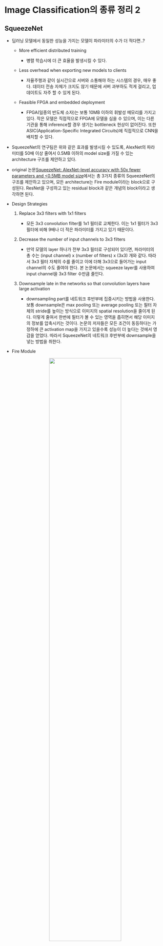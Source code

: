 # Image Classification의 종류 정리 2

## SqueezeNet
- 딥러닝 모델에서 동일한 성능을 가지는 모델이 파라미터의 수가 더 적다면..?
    + More efficient distributed training
        - 병렬 학습시에 더 큰 효율을 발생시킬 수 있다.
    
    + Less overhead when exporting new models to clients
        - 자율주행과 같이 실시간으로 서버와 소통해야 하는 시스템의 경우, 매우 좋다. 데이터 전송 자체가 크지도 않기 때문에 서버 과부하도 적게 걸리고, 업데이트도 자주 할 수 있게 된다.

    + Feasible FPGA and embedded deployment
        - FPGA(일종의 반도체 소자)는 보통 10MB 이하의 휘발성 메모리를 가지고 있다. 작은 모델은 직접적으로 FPGA에 모델을 심을 수 있으며, 이는 다른 기관을 통해 inference할 경우 생기는 bottleneck 현상이 없어진다. 또한 ASIC(Application-Specific Integrated Circuits)에 직접적으로 CNN을 배치할 수 있다.

- SqueezeNet의 연구팀은 위와 같은 효과를 발생시킬 수 있도록, AlexNet의 파라미터를 50배 이상 줄여서 0.5MB 이하의 model size를 가질 수 있는 architecture 구조를 제안하고 있다.

- original 논문[SqueezeNet: AlexNet-level accuracy with 50x fewer parameters and <0.5MB model size](https://openreview.net/pdf?id=S1xh5sYgx)에서는 총 3가지 종류의 SqueezeNet의 구조를 제안하고 있으며, 모든 architecture는 Fire module이라는 block으로 구성된다. ResNet을 구성하고 있는 residual block과 같은 개념의 block이라고 생각하면 된다.

- Design Strategies
    1) Replace 3x3 filters with 1x1 filters  
        + 모든 3x3 convolution filter를 1x1 필터로 교체한다. 이는 1x1 필터가 3x3 필터에 비해 9배나 더 적은 파라미터를 가지고 있기 때문이다.

    2) Decrease the number of input channels to 3x3 filters  
        + 만약 모델의 layer 하나가 전부 3x3 필터로 구성되어 있다면, 파라미터의 총 수는 (input channel) x (number of filters) x (3x3) 개와 같다. 따라서 3x3 필터 자체의 수를 줄이고 이에 더해 3x3으로 들어가는 input channel의 수도 줄여야 한다. 본 논문에서는 squeeze layer를 사용하여 input channel을 3x3 filter 수만큼 줄인다.
    
    3) Downsample late in the networks so that convolution layers have large activation  
        + downsampling part를 네트워크 후반부에 집중시키는 방법을 사용한다. 보통 downsample은 max pooling 또는 average pooling 또는 필터 자체의 stride를 높이는 방식으로 이미지의 spatial resolution을 줄이게 된다. 이렇게 줄여서 한번에 필터가 볼 수 있는 영역을 좁히면서 해당 이미지의 정보를 압축시키는 것이다. 논문의 저자들은 모든 조건이 동등하다는 가정하에 큰 activation map을 가지고 있을수록 성능이 더 높다는 것에서 영감을 얻었다. 따라서 SqueezeNet의 네트워크 후반부에 downsample을 넣는 방법을 취한다.

- Fire Module
    <center><img src="/reference_image/MH.Ji/Deep Learning Image Classification/128.png" width="70%"></center><br>

    + Fire module은 총 두 가지의 layer로 이루어져있다. 첫 번째 layer는 1x1 convolution filter로 이루어져있고, "Sqeeze Layer"라고 한다. 두 번째 layer는 1x1과 3x3 convolution filter로 이루어져있고, "Expand Layer"라고 한다. 첫 번째 layer인 1x1 convolution에서는 filter의 개수를 줄이고(squeeze), 두 번째 layer인 1x1 convolution과 3x3 convolution을 통해 filter의 개수를 늘려주는(expand) 연산을 수행한다. Activation function은 ReLU를 사용하며, 3개의 convolution layer의 filter의 개수는 hyper parameter이다.

    + 총 3개의 hyper parameter는 s1x1, e1x1, e3x3가 있다. 먼저, s1x1는 squeeze layer에서 1x1 filter의 총 개수이다. e1x1은 expand layer에서의 1x1 filter의 총 개수이며, e3x3는 expand layer에서의 3x3 filter의 총 개수이다. Fire module을 만들 때는 s1x1의 값을 e1x1 + e3x3보다 더 작게 설정해준다. 이는 design stratigies의 두 번째 전략처럼 3x3 필터로 들어가는 input channel의 수를 제한할 수 있게 한다. 즉, 다음 그림과 같이 input으로 128개의 채널이 들어오면, 1x1 convolution 연산을 통해 16개의 채널로 줄였다가, 다시 1x1 convolution 연산을 통해 64개, 3x3 convolution 연산을 통해 64개를 만들고, 이것을 통해 다시 128개의 채널 output을 만든다.

    <center><img src="/reference_image/MH.Ji/Deep Learning Image Classification/132.png" width="70%"></center><br>

    + 이러한 방식으로 weight size는 획기적으로 줄이면서, accuracy는 AlexNet과 동급 혹은 그 이상인 모델을 설계할 수 있었다.

- 구조
    + SqueezeNet의 이론의 흐름
    <center><img src="/reference_image/MH.Ji/Deep Learning Image Classification/131.png" width="70%"></center><br>

    + SqeezeNet의 전체적인 구조는 다음 그림과 같다. 모든 SqeezeNet은 전부 1개의 convolution filter를 거치고 나서 max pooling이 이어진다. 그 이후에 8개의 fire module로 이루어져 있고, 마지막에 convolution filter를 거치고 GAP(Global Average Pooling)으로 마무리가 된다. Pooling layer를 conv1, fire4, fire8, conv10 이후에 배치하며 design stratigies의 세 번째 전략을 취했다고 볼 수 있다. 

    <center><img src="/reference_image/MH.Ji/Deep Learning Image Classification/129.png" width="70%"></center><br>
    <center><img src="/reference_image/MH.Ji/Deep Learning Image Classification/130.png" width="70%"></center><br>

    + NIN, GoogLeNet 등에서 사용했던 것처럼 FC layer 대신 GAP를 이용하고, 실험에서는 추가적으로 pruning 기법과 compression 기법 등을 같이 적용하여 최종적으로 AlexNet 대비 ImageNet Accuracy는 비슷하거나 약간 더 높은 수치를 얻었다. 또한, Model size는 50배에서 510배까지 줄일 수 있음을 보였다. 또한, pruning, compression 등의 모델 경량화 기법들을 많이 사용하며, architecture 관점에서도 연산량을 줄이기 위한 시도를 보여주었다.

- 실험
    
    <center><img src="/reference_image/MH.Ji/Deep Learning Image Classification/133.png" width="70%"></center><br>
    
    + AlexNet과 비교를 통해 단순 SqueezeNet만을 사용해도 50배 가까이 모델 사이즈가 줄어들었으며, 기존 AlexNet의 top-1, top-5 accuracy에 근접하거나 뛰어넘는 모습을 보여주고 있다. 또한, uncompressed된 32bit의 데이터 타입을 사용한 SqueezeNet과 deep compression을 적용한 8bit, 6bit 짜리 데이터 타입을 사용한 결과, 510배까지 줄어들었으며 성능도 큰 차이가 나지 않았다. 즉, SqueezeNet 또한 모델 압축에 굉장히 유연하다는 뜻이다.

- 중요한 점
    + 모델의 정확도를 올리는 것에 초점을 두지 않고 CNN의 구조가 모델의 크기와 정확도에 어떤 영향을 끼치는지 알아보기 위해, microarchitecture exploration(모델 세부 구조 탐색)과 macroarchitecture exploration(모델 전체 구조 탐색)에 대해 알아보자.

    + CNN Microarchitecture Metaparameters
        - Fire module은 hyper parameter가 3개로 구성되며, SqueezeNet은 총 8개의 Fire module로 구성되어 있기에 총 24개의 hyper parameter를 가지고 있다. 본 논문에서는 24개의 파라미터를 전부 통제하는 파라미터를 metaparameter라고 지명하였다.

        - SqueezeNet의 전체적인 파라미터 수식은 다음과 같이 설정하고, 값을 바꾸면서 성능을 확인한다. 다음 그림에서 SR(Squeeze Ratio)는 squeeze layer에서 expand layer로 들어가는 input channel의 수를 줄여주는 역할을 한다.
        <center><img src="/reference_image/MH.Ji/Deep Learning Image Classification/134.png" width="70%"></center><br>
        <center><img src="/reference_image/MH.Ji/Deep Learning Image Classification/135.png" width="70%"></center><br>

    + CNN Macroarchitecture Design Space Exploration
        - 모델의 세부 부분들에 대한 최적화가 끝나고, 전체 구조 탐색에 대해 다음과 같이 총 3가지 모델에 대한 실험을 진행한다.
        <center><img src="/reference_image/MH.Ji/Deep Learning Image Classification/136.png" width="70%"></center><br>

            1) Vanilla SqueezeNet  
            2) SqueezeNet with simple bypass connections between some Fire modules  
            3) SqueezeNet with complex bypass connections between the remainig Fire modules  

        - bypass connection은 ResNet에서 쓰이는 skip connection과 같은 개념이다. 그림의 가운데를 보면, fire module을 1개 이상 건너뛰지 않고, bypass connection이 연결되어 있다. 이는 fire module의 input과 output 모두 같은 수의 채널을 가지고 있어야되기 때문이다. 이러한 한계점으로 논문의 저자들은 complex bypass connection이라는 개념을 추가한다. 단순히 1x1짜리 convolution을 거치면서 채널의 수를 맞춰주는 것이다. 이렇게하면 각 fire module의 output 채널의 수가 달라도 숫자를 맞춰서 element-wise addition(요소별 연산 덧셈, 두 벡터와 행렬에서 같은 위치에 있는 원소끼리 덧셈)을 해줄 수 있다.

    + Fire module의 구조에서 squeeze layer가 expand layer보다 필터 수가 더 적은데, 이는 중요한 정보가 bottleneck에서 사라질 수 있는 문제가 있다. 하지만 bypass connection을 추가하면 중요한 정보도 손실없이 쉽게 흘러갈 수 있다.

    + 3가지 종류의 SqueezeNet의 정확도의 성능은 Simple Bypass SqueezeNet > Complex Bypass SqueezeNet > SqueezeNet 순으로 정확도가 높았다. 
    <center><img src="/reference_image/MH.Ji/Deep Learning Image Classification/137.png" width="70%"></center><br>

- 참고자료

> [Deep Learning Image Classification Guidebook [3] SqueezeNet, Xception, MobileNet, ResNext, PolyNet, PyramidNet, Residual Attention Network, DenseNet, Dual Path Network (DPN)](https://hoya012.github.io/blog/deeplearning-classification-guidebook-3/)

> [SQEEZENET(모델 압축)](https://jayhey.github.io/deep%20learning/2018/05/26/SqueezeNet/)

> [[Keras] SqueezeNet Model (CNN) 이란? - 1 (이론편)](https://underflow101.tistory.com/27?category=826164)

<br><br><br>

## Xception
- GoogLeNet의 Inception 구조에 대한 고찰로 연구를 시작하였으며, 추후 많은 연구들에서 사용이 되는 연산인 "depthwise-separable convolution"을 제안하고 있다. Inception-v1, 즉, GoogLeNet에서는 여러 갈래로 연산을 쪼갠 뒤 합치는 방식을 이용함으로써 cross channel correlation과 spatial correlation을 적절히 분리할 수 있다고 주장하고 있다. 쉽게 설명하자면, 채널간의 상관관계와 image의 지역적인 상관관계를 분리해서 학습하도록 가이드를 주는 Inception module을 제안한 것이다.

    + 기존의 convolution layer는 2개의 spatial dimension(width, height)과 channel dimension으로 이루어진 3D 공간에 대한 filter를 학습하려고 시도한 것이다. 따라서 single convolution kernel은 cross-channel correlation과 spatial correlation을 동시에 mapping하는 작업을 수행한다고 할 수 있다.

    + GoogLeNet의 Inception module의 기본 아이디어는 이러한 cross-channel correlation과 spatial correlation을 독립적으로 볼 수 있도록 일련의 작업을 명시적으로 분리함으로써, 이 프로세스를 보다 쉽고 효율적으로 만드는 것이다.

    + 일반적인 Inception module의 경우, 우선 1x1 convolution으로 cross-correlation을 보고, input보다 작은 3~4개의 spatial 공간에 mapping한다. 그다음 보다 작아진 3D 공간에 3x3 혹은 5x5 convolution을 수행하여 spatial correlation을 mapping한다.
    <center><img src="/reference_image/MH.Ji/Deep Learning Image Classification/144.png" width="70%"></center><br>

    + Inception module은 기존의 위와 같은 구조를 단순화시키고, cross-channel correlation과 spatial correlatino이 함께 mapping이 되지 않도록 분리하는 형태로 구조를 변화시켰다.

    <center><img src="/reference_image/MH.Ji/Deep Learning Image Classification/145.png" width="70%"></center><br>
    <center><img src="/reference_image/MH.Ji/Deep Learning Image Classification/146.png" width="70%"></center><br>
    <center><img src="/reference_image/MH.Ji/Deep Learning Image Classification/147.png" width="70%"></center><br>

    + 위의 마지막 그림은 extreme version의 Inception moduel로, 먼저 1x1 convolution으로 cross-channel correlation을 mapping하고, 모든 output channel들의 spatial correlation들의 spatial correlation을 따로 mapping한다. 

- Xception은 Inception module이 지향하고자 한, 채널간의 상관관계와 image의 지역적인 상관관계를 완벽하게 분리하는 더 높은 목표를 세우고 연구를 시작하였고, 그것이 바로 depthwise separable convolution이다. 위의 그림에 나오는 extreme version의 module은 depthwise separable convolution과 거의 동일하다고 할 수 있지만, 2가지의 차이점이 있다.
    1) Operation의 순서  
       : Inception에서는 1x1 convolution을 먼저 수행하는 반면, Tensorflow와 같이 일반적으로 구현된 depthwise separable convolution은 channel-wise spatial convolution을 먼저 수행한 뒤(depthwise convolution)에 1x1 convolution을 수행(pointwise convolution)한다.

    2) 첫 번째 operation 뒤의 non-linearity 여부
       : Inception에서는 두 operation 모두 non-linearity로 ReLU가 뒤따르는 반면, separable convolution은 일반적으로 non-linearity 없이 구현된다. 실험을 통해 연산의 지역 정보와 채널간의 상관관계를 연산하는 사이에 non-linearity 함수가 있으면 성능이 크게 저하된다는 사실을 알게되었기 때문이다.

    <center><img src="/reference_image/MH.Ji/Deep Learning Image Classification/143.png" width="70%"></center><br>

- 구조
    <center><img src="/reference_image/MH.Ji/Deep Learning Image Classification/148.png" width="70%"></center><br>

    + Xception 구조는 36개의 convolution layer로 feature extraction을 수행한다. Entry flow를 시작으로, 8회 반복되는 middle flow, 마지막에는 exit flow를 거치는 구조이다.

    + 모든 convolution과 separable convolution의 뒤에는 BN(Batch Normalization)이 뒤따른다.
        + BN(Batch Normalization)이란? [Deep Learning Concept](https://github.com/star6973/lotte_studying/blob/master/Research/MH.Ji/Deep%20Learning%20Concept.md)를 참고
    
    + 요약하자면, Xception 구조는 residual connection이 있는 depthwise separable convolution의 linear stack으로 볼 수 있다. 

    <center><img src="/reference_image/MH.Ji/Deep Learning Image Classification/149.png" width="70%"></center><br>

- 참고자료

> [Deep Learning Image Classification Guidebook [3] SqueezeNet, Xception, MobileNet, ResNext, PolyNet, PyramidNet, Residual Attention Network, DenseNet, Dual Path Network (DPN)](https://hoya012.github.io/blog/deeplearning-classification-guidebook-3/)
 
> [Xception](https://datascienceschool.net/view-notebook/0faaf59e0fcd455f92c1b9a1107958c4/)

> [(Xception) Xception: Deep Learning with Depthwise Separable Convolutions 번역 및 추가 설명과 Keras 구현](https://sike6054.github.io/blog/paper/fifth-post/)

<br><br><br>

## MobileNet
- MoblieNet은 컴퓨터 성능이 제한되거나 배터리 퍼포먼스가 중요한 곳에서 사용될 목적으로 설계된 CNN 구조이다.

- Cloud Computing vs Edge Computing

    <center><img src="/reference_image/MH.Ji/Deep Learning Image Classification/138.png" width="70%"></center><br>
    
    + 클라우드 컴퓨팅은 여러 디바이스들에서 나온 정보들을 클라우드에서 전부 처리하는 환경이다. 네이버의 NDrive, 구글의 Docs 등이 클라우드 컴퓨팅의 대표적인 예라고 할 수 있다. 클라우드 컴퓨팅이 탄생하면서 여러 기업들에 각광받으며 클라우드 환경으로 전환하였다. 그러나 클라우드 컴퓨팅에도 여러 문제가 있었다. 클라우드 서비스를 이용하는 사람들이 기하급수적으로 늘어나면서 서버 및 데이터 센터에서 처리할 수 있는 데이터의 양을 넘어서기 시작했고, 수집한 데이터를 분석하고 송신하는 과정에서 바랭하는 데이터 지연 현상도 문제가 발생했다. 또한, 컴퓨팅의 통신 과정에서 보안 문제도 발생하며, 데이터 처리 속도, 용량 및 보안 등의 문제를 해결하기 위해 탄생한 것이 엣지 컴퓨팅이다.

    + 엣지 컴퓨팅은 클라우드에서 모든 연산을 처리하는 것이 아니라, 모바일 디바이스들이 직접 연산을 하거나, edge들에서 데이터 연산을 하여 cloud에 데이터를 뿌려주는 것이다. 즉, 클라우드 컴퓨팅은 데이터를 처리하는 곳이 데이터 센터에 있는 반면 엣지 컴퓨팅은 스마트폰과 같은 장치에서 데이터를 처리한다.

    + 엣지 컴퓨팅의 장점 3가지
        1) 데이터 부하 감소  
           : 클라우드 컴퓨팅에서는 처리해야 할 데이터 양이 많을수록 시스템에 부하가 생기는 반면, 엣지 컴퓨팅은 해당 기기에서 발생되는 데이터만 처리하기 때문에 부하를 줄일 수 있다.

        2) 보안  
           : 클라우드 컴퓨팅은 중앙 서버 아키텍처로 데이터 전송부터 보안을 강화해야 하는 반면, 엣지 컴퓨팅은 데이터 수집과 처리를 자체적으로 처리하기 때문에 클라우드 컴퓨팅에 비해 상대적으로 보안이 좋다고 할 수 있다.

        3) 장애대응  
           : 클라우드 컴퓨팅을 사용했을 때 서버가 마비되면 치명적인 타격을 입지만, 엣지 컴퓨팅을 사용하면 자체적으로 컴퓨팅을 수행하기 때문에 효과적으로 장애를 대응할 수 있다.

    + 이러한 엣지 컴퓨팅 환경은 MobileNet과 같이 비대한 크기의 네트워크보다는 빠른 성능이 필요한 곳에서 사용한다.

- Techniques for Small Deep Neural Networks
    + DNN에서 작은 네트워크를 만들기 위한 기법으로 다음과 같이 있다.
        1) Remove fully-connected layers
        2) Kernel reduction(3x3 -> 1x1)
        3) Channel reduction
        4) Evenly spaced downsampling
            - 초반에 downsampling을 많이 하면 accuracy가 떨어지지만, 파라미터의 수가 적어짐.
            - 후반에 downsampling을 많이 하면 accuracy가 좋아지지만, 파라미터의 수가 많아짐.

        5) Depthwise separable convolutions
            - depthwise convolution은 채널 숫자는 줄어들지 않고, 한 채널에서의 크기만 줄어든다.
            - pointwise convolution은 채널 숫자가 하나로 줄어든다.

        6) Shuffle operations
        7) Distillation & Compression

    + MobileNet은 위의 7가지 중 3) channel reduction, 5) depth separable convolutions 7) distillation & compression 기법을 사용한다.

- Depthwise Seperable Convolutions
    + 채널의 수를 증가시키면서 구성된 convolution-pooling의 구조는 이해도 쉽고 구현하기도 쉽지만, 모바일 환경에서 구동시키기엔 convolution 구조가 무겁다. 따라서 이를 해결하고자 새로운 convolution 연산인 depthwise separable convolution이 등장한 것이다.

    + Xception 모델에서 나온 개념으로, convolution 연산을 각 채널별로 시행하고 그 결과에 1x1 convolution 연산을 취하는 것이다. 기존의 convolution이 모든 채널과 지역 정보를 고려해서 하나의 feature map을 만들었다면, depthwise convolution은 각 채널별로 feature map을 하나씩 만들고, 그 다음 1x1 convolution 연산을 수행하여 출력되는 feature map의 수를 조정한다. 이때의 1x1 convolution 연산을 pointwise convolution이라고 한다.

    <center><img src="/reference_image/MH.Ji/Deep Learning Image Classification/139.png" width="70%"></center><br>

    + 위와 같은 구조를 하면 어떤 장점이 있을까? 커널이 3개라 가정할 때,
        1) 기존의 convolution의 경우, (3x3)x3(R, G, B)의 커널이 3개이므로 파라미터의 수는 3x3x3x3 = 81개가 된다.  
        2) depthwise separable convolution의 경우, (3x3)x1의 커널이 3개(depthwise)(채널 별로 분리, R, G, B), (1x1)x3(출력의 채널을 3으로 설정)의 커널이 3개(pointwise)이므로 파라미터의 수는 3x3x1x3 + 1x1x3x3 = 36개가 된다.  

    + depthwise separable convolution은 다음 그림과 같은 효율이 있다.
    <center><img src="/reference_image/MH.Ji/Deep Learning Image Classification/141.png" width="70%"></center><br>

- 구조
    <center><img src="/reference_image/MH.Ji/Deep Learning Image Classification/140.png" width="70%"></center><br>

    + MobileNet의 구조는 VGGNet의 구조와 비슷하지만, 기존의 convolution을 depthwise separable convolution으로 대체하고, pooling 대신에 stride를 2로 설정하여 사이즈를 축소하고 있다.

- 참고자료

> [Deep Learning Image Classification Guidebook [3] SqueezeNet, Xception, MobileNet, ResNext, PolyNet, PyramidNet, Residual Attention Network, DenseNet, Dual Path Network (DPN)](https://hoya012.github.io/blog/deeplearning-classification-guidebook-3/)
 
> [MobileNet이란? 쉬운 개념 설명](http://melonicedlatte.com/machinelearning/2019/11/01/212800.html)

> [[논문리뷰] MobileNet V1 설명, pytorch 코드(depthwise separable convolution)](https://minimin2.tistory.com/42)

<br><br><br>

## ResNext
- vision recognition에 대한 연구는 "feature engineering"에서 "network engineering"으로 변화하는 추세이다. 따라서 feature가 수작업으로 만들어지는 것이 아닌, model의 architecture를 만드는 것으로 옮겨지고 있다.

- 하지만 architecture를 디자인하는 것은, 특히나 layer의 층이 깊어질수록 hyper parameter의 증가로 그 난이도가 어려워지고 있다. 같은 모양의 여러 블록을 쌓는 VGGNet처럼, ResNet도 VGGNet과 같은 방식으로 계승했고, 이 간단한 rule은 hyper parameter의 선택을 보다 간단하게 만들어주었다. 또한, VGGNet과 달리 Inception module은 낮은 연산량으로도 높은 정확도를 이끌어낼 수 있다고 증명했다. Inception module은 계속 발전하고 있지만, 메인 아이디어는 split-transform-merge 형태의 전략이다.

<center><img src="/reference_image/MH.Ji/Deep Learning Image Classification/152.png" width="70%"></center><br>

- ResNext는 하나의 입력을 group convolution을 통해 여러개로 나누고, 1x1 convolution으로 입력을 transform하고, concat을 통해 merge를 진행한다. 또한, 기존의 ResNet보다 연산량은 줄이면서 더 높은 성능을 보여주었다.

- 구조
    <center><img src="/reference_image/MH.Ji/Deep Learning Image Classification/153.png" width="70%"></center><br>

    + 위의 그림은 ResNet과 ResNext의 기본 구성으로, ResNext에서 나오는 파라미터 C는 Cardinarity로, 새로운 차원의 개념을 도입한다. cardinality는 집합의 크기 또는 집합의 원소의 개수를 의미하는데, CNN에서는 하나의 block 안의 transformation 개수 혹은 path, brach의 개수 혹은 group convolution의 수로 볼 수 있다. 그림에서 64개의 filter의 개수를 32개의 path로 쪼개서 각각 path마다 4개씩 filter를 사용하는 것을 보여주고 있는데, 이는 AlexNet에서 사용했던 grouped convolution과 유사한 방식이다.

    <center><img src="/reference_image/MH.Ji/Deep Learning Image Classification/154.png" width="70%"></center><br>

    + 이전의 ResNet에서, ResNet50 이하의 깊이를 갖는 구조에서는 basic block, 즉 블록을 하나 쌓을 때, convolution을 2번 진행하였다. 하지만 ResNext에서는 2개의 블록만 쌓게 된다면 group convolution의 의미가 없어져 성능 향상에 의미가 없게 된다. 따라서 ResNext에서는 block의 depth가 3 이상일 때부터 성능이 향상된다고 한다.

- 실험
    + ImageNet dataset을 사용하며, input image를 224x224 random crop하였다.
    
    + shortcut connection을 위해서는 identity connection을 사용했다.

    + downsampling은 convolution 3, 4, 5 layer에서 진행하였으며, 각 layer의 첫 번째 블록에서 stride=2로 설정하였다.

    + SGD optimizer, mini-batch 256, 8 GPU를 사용했으며, weight decay=0.0001, momentum=0.9로 설정하였다.

    + learning rate는 0.1로 시작하여 학습을 진행하면서 3번에 걸쳐 1/10로 감소시켰다.

    + weight initialization을 사용하였고, 모든 convolution 이후에는 BN을 수행하였고, 그 이후에는 ReLU로 활성화 시켰다.

- 특징
    + ResNext의 큰 특징이라고 하면 group convolution이다. 이때 group의 수를 cardinality라고 하는데, group의 수를 늘릴수록 더 낮은 연산량을 가질 수 있다. 따라서 같은 연산량을 갖는 네트워크라고 하면, group을 늘리면 더 깊은 채널을 가질 수 있다.

    <center><img src="/reference_image/MH.Ji/Deep Learning Image Classification/155.png" width="70%"></center><br>

    + 위의 표는 파라미터를 일정 수준으로 유지하면서 cardinality와 block width를 변경해주면서 비교한 표이다. group의 수를 늘리면 더 많은 채널을 이용할 수 있다.

- 참고자료

> [Deep Learning Image Classification Guidebook [3] SqueezeNet, Xception, MobileNet, ResNext, PolyNet, PyramidNet, Residual Attention Network, DenseNet, Dual Path Network (DPN)](https://hoya012.github.io/blog/deeplearning-classification-guidebook-3/)

> [ResNeXt:Aggregated Residual Transformations for Deep Neural Networks](https://blog.airlab.re.kr/2019/08/resnext)

<br><br><br>

## Residual Attention Network
- ResNet에 Attention mechanism을 convolution network에 접목시킨 구조이다.
- Attention이란?
    + RNN은 출력이 바로 이전 입력까지만 고려해서 정확도가 떨어진다. 전체 입력 문장을 고려하지 않고 다음 문장을 생성하기 때문이다. 그래서 seq-to-seq 모델이 등장하게 되었다. RNN은 시퀀스에서 작동하고 후속 단계의 입력으로 자신의 출력을 사용하는 네트워크이다. seq-to-seq는 2개의 RNN으로 구성된 모델이다. Encoder와 Decoder로 구성되며, Encoder는 입력 시퀀스를 읽고 단일 벡터를 출력하고 이 단일 벡터는 Context Vector라고도 불린다. Decoder는 Context Vector를 읽어 출력 시퀀스를 생성한다.

    + seq-to-seq 모델은 시퀀스 길이와 순서를 자유롭게 하여 두 언어간의 번역과 같은 task에 이상적이다. 하지만, LSTM의 한계와 마찬가지로 입력 문장이 매우 길면 효율적으로 학습하지 못한다.

    + seq-to-seq 모델의 2가지 문제가 있는데, 1) 하나의 고정된 크기의 벡터에 모든 정보를 압축하려고 하니까 정보 손실이 발생한다. 2) Vanishing Gradient의 문제가 존재한다. 의 문제를 가지고 있다.

    + 이러한 문제와 한계를 보정하기 위해 중요한 단어에 집중(attention)하여 decoder에 바로 전달하는 Attention 기법이 등장하였다.

    + Attention의 기본 아이디어는 Decoder에서 출력 단어를 예측하는 매 시점마다, Encoder에서 전체 입력 문장을 다시 한 번 참고한다는 점이다. 단, 전체 입력 문장을 전부 다 동일한 비율로 참고하는 것이 아니라, 해당 시점에서 예측해야 할 단어와 연관이 있는 입력 단어 부분을 좀 더 집중해서 보게 된다.

    + 이미지에서의 attention은 image classification과 detection 등에 적용되면서, 강인한 feature에 집중하여 추출하도록 할 때 사용된다.

- Attention의 아이디어를 computer vision 문제에 접목시켰다. 다음 그림과 같이 Attention을 적용하기 전에는 feature map이 분류하고자 하는 물체의 영역에 집중하지 못하는 경향이 있는데, Attention을 적용하면 feature map을 시각화했을 때, 물체의 영역에 잘 집중하고 있는 것을 확인할 수 있다.
<center><img src="/reference_image/MH.Ji/Deep Learning Image Classification/156.PNG" width="70%"></center><br>

- 특징
    + Attention module의 수를 증가시키면, 성능이 일정하게 늘어난다. 또한 각각의 module은 서로 다른 형식의 attention을 감지하도록 학습된다.

    + 기존의 DNN 구조에 바로 적용하여 end-to-end로 학습이 가능하다.

    + 여러 Attention module을 쌓는 대신, 하나의 네트워크로 마스크를 생성하는 방법도 있지만 몇 가지 단점이 있다.
        - 첫 번째는 복잡하거나 많은 모양 변화를 가지는 경우에는 서로 다른 방식의 attention을 가지도록 모델링이 되어야만 한다. 하지만 그렇게 되려면 각 layer의 feature가 서로 다른 attention 마스크를 가지도록 해야 하는데, 하나의 마스크로는 불가능하다.

        - 두 번째는 하나의 module은 하나의 feature에만 영향을 주기 때문에, 잘못 적용하면 다음에 수정하기란 매우 힘들다.

    + 이러한 단점을 해결하기 위해 각 Trunk Branch에 붙은 Soft Mask Branch는 그 feature에 맞는 specialized된 마스크를 제공한다.

- 구조
    <center><img src="/reference_image/MH.Ji/Deep Learning Image Classification/157.PNG" width="70%"></center><br>

    + Residual Attention Network는 여러 Attention Module을 쌓아서 만들었다. 각 Attention Module은 Soft Mask Branch와 Trunk Branch로 이루어져 있다.

    + Trunk Branch
        - feature를 만들어내는 브랜치로, 일반적인 convolution 연산이 수행된다.

    + Soft Mask Branch
        - Attention mechanism에 따르면, Mask Branch는 fast feed-forward sweep과 top-down feedback step을 가지고 있다. 첫 번째 것은 전체 이미지의 글로벌 정보를 수집하고, 다음 단계로 글로벌 이미지 정보를 원래 feature map에 통합하게 된다. convolution network에서는 이를 bottom-up top-down의 fully convolutional 구조로 풀어지게 된다.

        - 입력된 데이터는 약간의 residual unit을 통과시킨 다음 max pooling을 몇 번 적용하여 receptive field를 증가시킨다. 가장 낮은 해상도까지 다다르면 input feature의 글로벌 정보는 확장되어 각 위치로 들어간다. 다시 residual unit을 몇 번 통과시킨 뒤, max pooling과 같은 수로 linear interpolation으로 출력을 upsampling하면, 원래의 input feature와 같은 크기로 확장할 수 있다.

        - 마지막으로 1x1 convolution 연산을 적용한 뒤 sigmoid 활성화를 하여, 출력값을 0에서 1로 조절한다. 여기에 bottom-up과 top-down 사이에 skip connection을 추가하여 스케일간 정보를 얻도록 하였다.
    
    + Attention Residual Learning
        - 단순히 attention module을 쌓는 것만으로는 성능이 올라가지 않는데, 0에서 1사이의 값을 가진 마스크가 계속 적용되면서 feature들이 점점 약해지기도 했고, 마스크가 Trunk Branch의 residual unit의 identical mapping 성질을 깨버리기도 했기 때문이다.

        - 따라서 마스크가 identical mapping을 유지할 수 있도록 하기 위해 attention module의 출력값 H(x)를 수정하였다. 식 $$H_{i,c}(x) = (1 + M_{i,c}(x)) * F_{i, c}(x)$$ 에서 $$M(X)$$는 0에서 1사이의 범위를 가지기 때문에 만약 값이 0인 경우, 원래의 특징 $$F(x)$$을 내보내도록 될 것이다. 이것을 attention residual learning이라고 한다. 즉, 마스크의 역할은 feature 중 더 좋은 feature를 강조하고, noise feature를 약하게 하는 역할을 할 수 있게 된다.

    <center><img src="/reference_image/MH.Ji/Deep Learning Image Classification/158.PNG" width="70%"></center><br>

    + Attention을 주는 방식이 Spatial Attention과 Channel Attention이 있다.
    <center><img src="/reference_image/MH.Ji/Deep Learning Image Classification/159.PNG" width="70%"></center><br>

    1) Channel Attention  
        - Feature map의 "what"에 집중된다.
        - 일반적으로 공간의 차원을 압축하여 정보를 집계하는 average pooling을 사용하며, 여기에 채널에 대한 더 세밀한 관심을 inference하기 위해 max pooling을 동시에 사용한다. 이처럼 독립적으로 사용하는 것보다 모두 이용하는 것이 네트워크의 표현력을 크게 향상시키는 것을 확인할 수 있다.

    2) Spatial Attention   
        - feature의 공간적 관계를 이용하는 것으로, feature map의 "where"에 집중한다.
        - channel attention을 보완하는 정보적인 부분으로, channel attention처럼 average/max pooling을 적용하고, 이를 연계하여 효율적인 feature를 생성한다.
        - convolution layer를 적용하여 생성하며, 2개의 pooling을 사용하여 feature map의 채널 정보를 집계한 후 강조하거나 억제할 위치를 인코딩한다.

- 참고자료

> [Deep Learning Image Classification Guidebook [3] SqueezeNet, Xception, MobileNet, ResNext, PolyNet, PyramidNet, Residual Attention Network, DenseNet, Dual Path Network (DPN)](https://hoya012.github.io/blog/deeplearning-classification-guidebook-3/)

> [Residual Attention Network for Image Classification](http://www.navisphere.net/6130/residual-attention-network-for-image-classification/)

> [밑바닥부터 이해하는 어텐션 메커니즘](https://glee1228.tistory.com/3)

> [Convolutional Block Attention Module](https://velog.io/@wjdrbwns1/Convolutional-Block-Attention-Module)

<br><br><br>

## DenseNet


## Dual Path Network(DPN)

